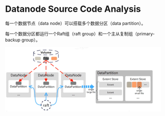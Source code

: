 # Datanode Source Code Analysis

每一个数据节点（data node）可以搭载多个数据分区（data partition）。

每一个数据分区都运行一个Raft组（raft group）和一个主从复制组（primary-backup group）。

![F1](./F1.jpg)


